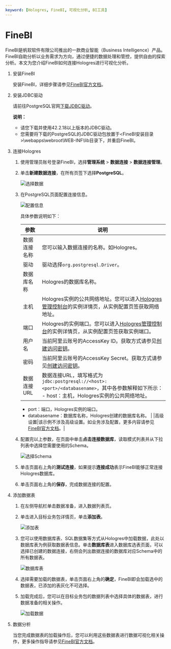 ```yaml
---
keyword: [Hologres, FineBI, 可视化分析, BI工具]
---
```


# FineBI

FineBI是帆软软件有限公司推出的一款商业智能（Business Intelligence）产品。FineBI自助分析以业务需求为方向，通过便捷的数据处理和管控，提供自由的探索分析。本文为您介绍FineBI如何连接Hologres进行可视化分析。

1.  安装FineBI

    安装FineBI，详细步骤请参见[FineBI官方文档](https://help.fanruan.com/finebi/doc-view-260.html)。

2.  安装JDBC驱动

    请前往PostgreSQL官网[下载JDBC驱动](https://mvnrepository.com/artifact/org.postgresql/postgresql)。

    **说明：**

    -   请您下载并使用42.2.18以上版本的JDBC驱动。
    -   您需要将下载的PostgreSQL的JDBC驱动包放置于<FineBI安装目录\>\\webapps\\webroot\\WEB-INF\\lib目录下，并重启FineBI。
3.  连接Hologres

    1.  使用管理员账号登录FineBI，选择**管理系统** \> **数据连接** \> **数据连接管理**。

    2.  单击**新建数据连接**，在所有页签下选择**PostgreSQL**。

        ![选择数据](https://static-aliyun-doc.oss-accelerate.aliyuncs.com/assets/img/zh-CN/9153249161/p268316.png)

    3.  在PostgreSQL页面配置连接信息。

        ![配置信息](https://static-aliyun-doc.oss-accelerate.aliyuncs.com/assets/img/zh-CN/9153249161/p268321.png)

        具体参数说明如下：

        |参数|说明|
        |--|--|
        |数据连接名称|您可以输入数据连接的名称。如Hologres。|
        |驱动|驱动选择`org.postgresql.Driver`。|
        |数据库名称|Hologres的数据库名称。|
        |主机|Hologres实例的公共网络地址。您可以进入[Hologres管理控制台](https://hologram.console.aliyun.com/#/instance)的实例详情页，从实例配置页签获取网络地址。|
        |端口|Hologres的实例端口。您可以进入[Hologres管理控制台](https://hologram.console.aliyun.com/#/instance)的实例详情页，从实例配置页签获取实例端口。|
        |用户名|当前阿里云账号的AccessKey ID。获取方式请参见[创建访问密钥](/cn.zh-CN/准备工作/准备阿里云账号.md)。|
        |密码|当前阿里云账号的AccessKey Secret。获取方式请参见[创建访问密钥](/cn.zh-CN/准备工作/准备阿里云账号.md)。|
        |数据连接URL|数据连接URL，填写格式为`jdbc:postgresql://<host>:<port>/<databasename>`，其中各参数解释如下所示：        -   host：主机，Hologres实例的公共网络地址。
        -   port：端口，Hologres实例的端口。
        -   databasename：数据库名称，Hologres创建的数据库名称。 |
        |高级设置|该示例不涉及高级设置。如业务涉及配置，更多内容请参见[FineBI官方文档](http://help.finebi.com/doc-view-94.html)。|

    4.  配置完以上参数，在页面中单击**点击连接数据库**，读取模式列表并从下拉列表中选择您需要使用的Schema。

        ![选择Schema](https://static-aliyun-doc.oss-accelerate.aliyuncs.com/assets/img/zh-CN/9153249161/p268347.png)

    5.  单击页面右上角的**测试连接**，如果提示**连接成功**表示FineBI能够正常连接Hologres数据库。

    6.  单击页面右上角的**保存**，完成数据连接的配置。

4.  添加数据表

    1.  在左侧导航栏单击数据准备，进入数据列表页。

    2.  单击进入目标业务包详情页，单击**添加表**。

        ![添加表](https://static-aliyun-doc.oss-accelerate.aliyuncs.com/assets/img/zh-CN/9153249161/p268362.png)

    3.  您可以使用数据库表、SQL数据集等方式从Hologres中加载数据，此处以数据库表为例获取数据表信息。单击**数据库表**进入数据库选表页面，可以选择已创建的数据连接，右侧会列出数据连接的数据库对应Schema中的所有数据表。

        ![数据库表](https://static-aliyun-doc.oss-accelerate.aliyuncs.com/assets/img/zh-CN/9153249161/p268370.png)

    4.  选择需要加载的数据表，单击页面右上角的**确定**，FineBI即会加载选中的数据表，已添加的表灰化不可选择。

    5.  加载完成后，您可以在目标业务包的数据列表中选择具体的数据表，进行数据准备的相关操作。

        ![加载数据](https://static-aliyun-doc.oss-accelerate.aliyuncs.com/assets/img/zh-CN/9153249161/p268373.png)

5.  数据分析

    当您完成数据表的加载操作后，您可以利用这些数据表进行数据可视化相关操作，更多操作指导请参见[FineBI官方文档](https://help.fanruan.com/finebi/doc-view-259.html)。


